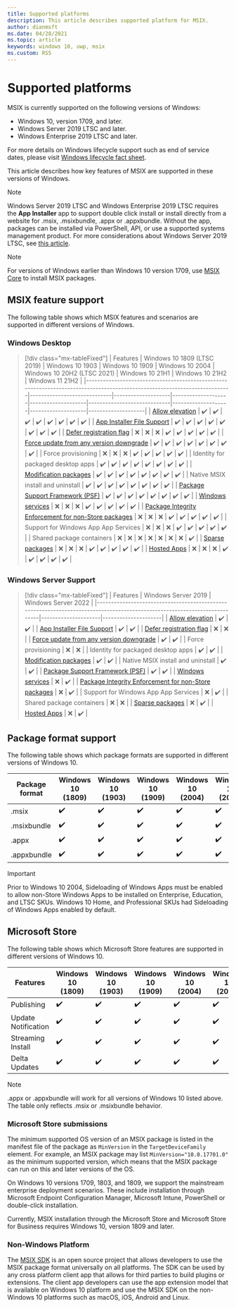 ```yaml
---
title: Supported platforms 
description: This article describes supported platform for MSIX. 
author: dianmsft
ms.date: 04/28/2021
ms.topic: article
keywords: windows 10, uwp, msix
ms.custom: RS5
---
```


# Supported platforms

MSIX is currently supported on the following versions of Windows:

* Windows 10, version 1709, and later.
* Windows Server 2019 LTSC and later.
* Windows Enterprise 2019 LTSC and later.

For more details on Windows lifecycle support such as end of service dates, please visit [Windows lifecycle fact sheet](https://support.microsoft.com/help/13853/windows-lifecycle-fact-sheet).

This article describes how key features of MSIX are supported in these versions of Windows.

> [!NOTE]
> Windows Server 2019 LTSC and Windows Enterprise 2019 LTSC requires the **App Installer** app to support double click install or install directly from a website for .msix, .msixbundle, .appx or .appxbundle. Without the app, packages can be installed via PowerShell, API, or use a supported systems management product. For more considerations about Windows Server 2019 LTSC, see [this article](msix-server-2019.md).

> [!NOTE]
> For versions of Windows earlier than Windows 10 version 1709, use [MSIX Core](msix-core/msixcore.md) to install MSIX packages.

## MSIX feature support

The following table shows which MSIX features and scenarios are supported in different versions of Windows.

### Windows Desktop

> [!div class="mx-tableFixed"]
| Features                                                                                                                  | Windows 10 1809 (LTSC 2019) | Windows 10 1903    | Windows 10 1909    | Windows 10 2004    | Windows 10 20H2 (LTSC 2021) | Windows 10 21H1    | Windows 10 21H2    | Windows 11 21H2    |
|---------------------------------------------------------------------------------------------------------------------------|-----------------------------|--------------------|--------------------|--------------------|-----------------------------|--------------------|--------------------|--------------------|
| [Allow elevation](/windows/uwp/packaging/app-capability-declarations)                                                     | :heavy_check_mark:          | :heavy_check_mark: | :heavy_check_mark: | :heavy_check_mark: | :heavy_check_mark:          | :heavy_check_mark: | :heavy_check_mark: | :heavy_check_mark: |
| [App Installer File Support](app-installer/installing-windows10-apps-web.md)                                              | :heavy_check_mark:          | :heavy_check_mark: | :heavy_check_mark: | :heavy_check_mark: | :heavy_check_mark:          | :heavy_check_mark: | :heavy_check_mark: | :heavy_check_mark: |
| [Defer registration flag](desktop/managing-your-msix-deployment-update.md)                                                | :x:                         | :x:                | :x:                | :heavy_check_mark: | :heavy_check_mark:          | :heavy_check_mark: | :heavy_check_mark: | :heavy_check_mark: |
| [Force update from any version downgrade](desktop/managing-your-msix-deployment-targetdevices.md)                         | :heavy_check_mark:          | :heavy_check_mark: | :heavy_check_mark: | :heavy_check_mark: | :heavy_check_mark:          | :heavy_check_mark: | :heavy_check_mark: | :heavy_check_mark: |
| Force provisioning                                                                                                        | :x:                         | :x:                | :x:                | :heavy_check_mark: | :heavy_check_mark:          | :heavy_check_mark: | :heavy_check_mark: | :heavy_check_mark: |
| Identity for packaged desktop apps                                                                                        | :heavy_check_mark:          | :heavy_check_mark: | :heavy_check_mark: | :heavy_check_mark: | :heavy_check_mark:          | :heavy_check_mark: | :heavy_check_mark: | :heavy_check_mark: |
| [Modification packages](modification-packages.md)                                                                         | :heavy_check_mark:          | :heavy_check_mark: | :heavy_check_mark: | :heavy_check_mark: | :heavy_check_mark:          | :heavy_check_mark: | :heavy_check_mark: | :heavy_check_mark: |
| Native MSIX install and uninstall                                                                                         | :heavy_check_mark:          | :heavy_check_mark: | :heavy_check_mark: | :heavy_check_mark: | :heavy_check_mark:          | :heavy_check_mark: | :heavy_check_mark: | :heavy_check_mark: |
| [Package Support Framework (PSF)](psf/package-support-framework-overview.md)                                              | :heavy_check_mark:          | :heavy_check_mark: | :heavy_check_mark: | :heavy_check_mark: | :heavy_check_mark:          | :heavy_check_mark: | :heavy_check_mark: | :heavy_check_mark: |
| [Windows services](packaging-tool/convert-an-installer-with-services.md)                                                  | :x:                         | :x:                | :x:                | :heavy_check_mark: | :heavy_check_mark:          | :heavy_check_mark: | :heavy_check_mark: | :heavy_check_mark: |
| [Package Integrity Enforcement for non-Store packages](package/signing-package-overview.md#package-integrity-enforcement) | :x:                         | :x:                | :x:                | :heavy_check_mark: | :heavy_check_mark:          | :heavy_check_mark: | :heavy_check_mark: | :heavy_check_mark: |
| Support for Windows App App Services                                                                                      | :x:                         | :x:                | :x:                | :heavy_check_mark: | :heavy_check_mark:          | :heavy_check_mark: | :heavy_check_mark: | :heavy_check_mark: |
| Shared package containers                                                                                                         | :x:                         | :x:                | :x:                | :x:                | :x:                         | :x:                | :x:                | :heavy_check_mark: |
| [Sparse packages](/windows/apps/desktop/modernize/grant-identity-to-nonpackaged-apps)                                     | :x:                         | :x:                | :x:                | :heavy_check_mark: | :heavy_check_mark: | :heavy_check_mark: | :heavy_check_mark: | :heavy_check_mark: |
| [Hosted Apps](https://docs.microsoft.com/en-us/windows/uwp/launch-resume/hosted-apps)                                     | :x:                         | :x:                | :x:                | :heavy_check_mark: | :heavy_check_mark: | :heavy_check_mark: | :heavy_check_mark: | :heavy_check_mark: |


### Windows Server Support
> [!div class="mx-tableFixed"]
| Features                                                                                                                  | Windows Server 2019 | Windows Server 2022 |
|---------------------------------------------------------------------------------------------------------------------------|---------------------|---------------------|
| [Allow elevation](/windows/uwp/packaging/app-capability-declarations)                                                     | :heavy_check_mark:  | :heavy_check_mark:  |
| [App Installer File Support](app-installer/installing-windows10-apps-web.md)                                              | :heavy_check_mark:  | :heavy_check_mark:  |
| [Defer registration flag](desktop/managing-your-msix-deployment-update.md)                                                | :x:                 | :x:                 |
| [Force update from any version downgrade](desktop/managing-your-msix-deployment-targetdevices.md)                         | :heavy_check_mark:  | :heavy_check_mark:  |
| Force provisioning                                                                                                        | :x:                 | :x:                 |
| Identity for packaged desktop apps                                                                                        | :heavy_check_mark:  | :heavy_check_mark:  |
| [Modification packages](modification-packages.md)                                                                         | :heavy_check_mark:  | :heavy_check_mark:  |
| Native MSIX install and uninstall                                                                                         | :heavy_check_mark:  | :heavy_check_mark:  |
| [Package Support Framework (PSF)](psf/package-support-framework-overview.md)                                              | :heavy_check_mark:  | :heavy_check_mark:  |
| [Windows services](packaging-tool/convert-an-installer-with-services.md)                                                  | :x:                 | :heavy_check_mark:                 |
| [Package Integrity Enforcement for non-Store packages](package/signing-package-overview.md#package-integrity-enforcement) | :x:                 | :heavy_check_mark:                 |
| Support for Windows App App Services                                                                                      | :x:                 | :heavy_check_mark:                 |
| Shared package containers                                                                                                         | :x:                 | :x:                 |
| [Sparse packages](/windows/apps/desktop/modernize/grant-identity-to-nonpackaged-apps)                                     | :x:                 | :heavy_check_mark:  |
| [Hosted Apps](https://docs.microsoft.com/en-us/windows/uwp/launch-resume/hosted-apps)                                     | :x:                 | :heavy_check_mark:  |


## Package format support

The following table shows which package formats are supported in different versions of Windows 10.

| Package format | Windows 10 (1809)  | Windows 10 (1903)  | Windows 10 (1909)  | Windows 10 (2004)  | Windows 10 (20H2)  | Windows 10 (21H1)  | Windows 10 (21H2)  | Windows 11 (21H2)  |
|----------------|--------------------|--------------------|--------------------|--------------------|--------------------|--------------------|--------------------|--------------------|
| .msix          | :heavy_check_mark: | :heavy_check_mark: | :heavy_check_mark: | :heavy_check_mark: | :heavy_check_mark: | :heavy_check_mark: | :heavy_check_mark: | :heavy_check_mark: |
| .msixbundle    | :heavy_check_mark: | :heavy_check_mark: | :heavy_check_mark: | :heavy_check_mark: | :heavy_check_mark: | :heavy_check_mark: | :heavy_check_mark: | :heavy_check_mark: |
| .appx          | :heavy_check_mark: | :heavy_check_mark: | :heavy_check_mark: | :heavy_check_mark: | :heavy_check_mark: | :heavy_check_mark: | :heavy_check_mark: | :heavy_check_mark: |
| .appxbundle    | :heavy_check_mark: | :heavy_check_mark: | :heavy_check_mark: | :heavy_check_mark: | :heavy_check_mark: | :heavy_check_mark: | :heavy_check_mark: | :heavy_check_mark: |

> [!Important]
> Prior to Windows 10 2004, Sideloading of Windows Apps must be enabled to allow non-Store Windows Apps to be installed on Enterprise, Education, and LTSC SKUs. Windows 10 Home, and Professional SKUs had Sideloading of Windows Apps enabled by default.

## Microsoft Store

The following table shows which Microsoft Store features are supported in different versions of Windows 10.

| Features            | Windows 10 (1809)  | Windows 10 (1903)  | Windows 10 (1909)  | Windows 10 (2004)  | Windows 10 (20H2)  | Windows 10 (21H1)  | Windows 10 (21H2)  | Windows 11 (21H2)  |
|---------------------|--------------------|--------------------|--------------------|--------------------|--------------------|--------------------|--------------------|--------------------|
| Publishing          | :heavy_check_mark: | :heavy_check_mark: | :heavy_check_mark: | :heavy_check_mark: | :heavy_check_mark: | :heavy_check_mark: | :heavy_check_mark: | :heavy_check_mark: |
| Update Notification | :heavy_check_mark: | :heavy_check_mark: | :heavy_check_mark: | :heavy_check_mark: | :heavy_check_mark: | :heavy_check_mark: | :heavy_check_mark: | :heavy_check_mark: |
| Streaming Install   | :heavy_check_mark: | :heavy_check_mark: | :heavy_check_mark: | :heavy_check_mark: | :heavy_check_mark: | :heavy_check_mark: | :heavy_check_mark: | :heavy_check_mark: |
| Delta Updates       | :heavy_check_mark: | :heavy_check_mark: | :heavy_check_mark: | :heavy_check_mark: | :heavy_check_mark: | :heavy_check_mark: | :heavy_check_mark: | :heavy_check_mark: |

> [!NOTE]
> .appx or .appxbundle will work for all versions of Windows 10 listed above. The table only reflects .msix or .msixbundle behavior.

### Microsoft Store submissions

The minimum supported OS version of an MSIX package is listed in the manifest file of the package as `MinVersion` in the `TargetDeviceFamily` element. For example, an MSIX package may list `MinVersion="10.0.17701.0"` as the minimum supported version, which means that the MSIX package can run on this and later versions of the OS.

On Windows 10 versions 1709, 1803, and 1809, we support the mainstream enterprise deployment scenarios. These include installation through Microsoft Endpoint Configuration Manager, Microsoft Intune, PowerShell or double-click installation.

Currently, MSIX installation through the Microsoft Store and Microsoft Store for Business requires Windows 10, version 1809 and later.

### Non-Windows Platform
The [MSIX SDK](https://github.com/Microsoft/msix-packaging) is an open source project that allows developers to use the MSIX package format universally on all platforms. The SDK can be used by any cross platform client app that allows for third parties to build plugins or extensions. The client app developers can use the app extension model that is available on Windows 10 platform and use the MSIX SDK on the non-Windows 10 platforms such as macOS, iOS, Android and Linux.
